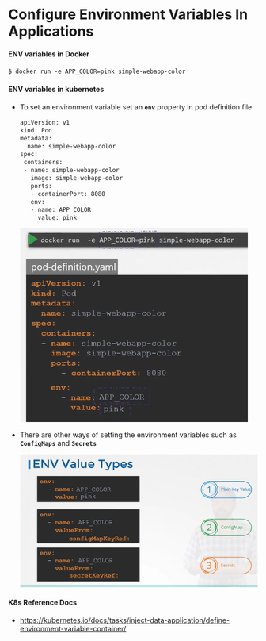 # Configure Environment Variables In Applications
  
#### ENV variables in Docker
```
$ docker run -e APP_COLOR=pink simple-webapp-color
```

#### ENV variables in kubernetes 
- To set an environment variable set an **`env`** property in pod definition file.
  
  ```
  apiVersion: v1
  kind: Pod
  metadata:
    name: simple-webapp-color
  spec:
   containers:
   - name: simple-webapp-color
     image: simple-webapp-color
     ports:
     - containerPort: 8080
     env:
     - name: APP_COLOR
       value: pink
  ```
  ![env](../images/env.PNG)
  
- There are other ways of setting the environment variables such as **`ConfigMaps`** and **`Secrets`**

  ![cms](../images/cms.PNG)
  
#### K8s Reference Docs
- https://kubernetes.io/docs/tasks/inject-data-application/define-environment-variable-container/
